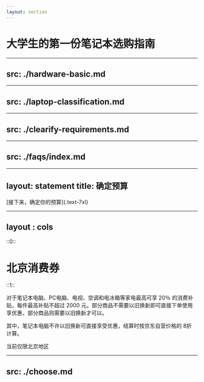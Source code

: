 ```yaml
---
layout: section
---
```


# 大学生的第一份笔记本选购指南

<!-- 考虑到多数对计算机比较了解的同学应该都在高考完就买完电脑了吧
这里我们就只简单讲一下笔记本的选购，就不深入讲各种硬件知识了，
很多同学可能也不感兴趣，软件部分更能提高大家的在校体验 -->

<!-- TODO: 增加验机内容 -->
---
src: ./hardware-basic.md
---

<!-- Slides will be imported from ./hardware-basic.md -->

---
src: ./laptop-classification.md
---

<!-- Slides will be imported from ./laptop-classification.md -->

---
src: ./clearify-requirements.md
---

<!-- Slides will be imported from ./clearify-requirements.md -->

---
src: ./faqs/index.md
---

<!-- Slides will be imported from ./faqs/index.md -->

---
layout: statement
title: 确定预算
---

[接下来，确定你的预算]{.text-7xl}


---
layout : cols
---

::0::

# 北京消费券

<ImageWithHint src="/images/京东3C数码产品活动.png" alt="京东北京消费券" imgClass="h-100" class="w-fit m-auto" />

::1::

对于笔记本电脑、PC电脑、电视、空调和电冰箱等家电最高可享 20％ 的消费补贴，每件最高补贴不超过 2000 元。部分商品不需要以旧换新即可直接下单使用享优惠，部分商品则需要以旧换新才可以。

其中，笔记本电脑不许以旧换新可直接享受优惠，结算时按京东自营价格的 8折 计算。

当前仅限北京地区

---
src: ./choose.md
---

<!-- Slides will be imported from ./choose.md -->

